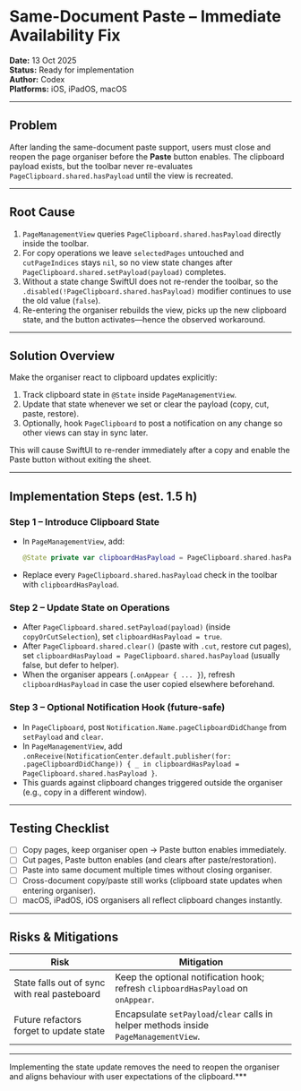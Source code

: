 # Same-Document Paste – Immediate Availability Fix

**Date:** 13 Oct 2025  
**Status:** Ready for implementation  
**Author:** Codex  
**Platforms:** iOS, iPadOS, macOS

---

## Problem
After landing the same-document paste support, users must close and reopen the page organiser before the **Paste** button enables. The clipboard payload exists, but the toolbar never re-evaluates `PageClipboard.shared.hasPayload` until the view is recreated.

---

## Root Cause

1. `PageManagementView` queries `PageClipboard.shared.hasPayload` directly inside the toolbar.  
2. For copy operations we leave `selectedPages` untouched and `cutPageIndices` stays `nil`, so no view state changes after `PageClipboard.shared.setPayload(payload)` completes.  
3. Without a state change SwiftUI does not re-render the toolbar, so the `.disabled(!PageClipboard.shared.hasPayload)` modifier continues to use the old value (`false`).  
4. Re-entering the organiser rebuilds the view, picks up the new clipboard state, and the button activates—hence the observed workaround.

---

## Solution Overview
Make the organiser react to clipboard updates explicitly:

1. Track clipboard state in `@State` inside `PageManagementView`.
2. Update that state whenever we set or clear the payload (copy, cut, paste, restore).
3. Optionally, hook `PageClipboard` to post a notification on any change so other views can stay in sync later.

This will cause SwiftUI to re-render immediately after a copy and enable the Paste button without exiting the sheet.

---

## Implementation Steps (est. 1.5 h)

### Step 1 – Introduce Clipboard State
- In `PageManagementView`, add:
  ```swift
  @State private var clipboardHasPayload = PageClipboard.shared.hasPayload
  ```
- Replace every `PageClipboard.shared.hasPayload` check in the toolbar with `clipboardHasPayload`.

### Step 2 – Update State on Operations
- After `PageClipboard.shared.setPayload(payload)` (inside `copyOrCutSelection`), set `clipboardHasPayload = true`.
- After `PageClipboard.shared.clear()` (paste with `.cut`, restore cut pages), set `clipboardHasPayload = PageClipboard.shared.hasPayload` (usually false, but defer to helper).
- When the organiser appears (`.onAppear { ... }`), refresh `clipboardHasPayload` in case the user copied elsewhere beforehand.

### Step 3 – Optional Notification Hook (future-safe)
- In `PageClipboard`, post `Notification.Name.pageClipboardDidChange` from `setPayload` and `clear`.
- In `PageManagementView`, add `.onReceive(NotificationCenter.default.publisher(for: .pageClipboardDidChange)) { _ in clipboardHasPayload = PageClipboard.shared.hasPayload }`.
- This guards against clipboard changes triggered outside the organiser (e.g., copy in a different window).

---

## Testing Checklist
- [ ] Copy pages, keep organiser open → Paste button enables immediately.
- [ ] Cut pages, Paste button enables (and clears after paste/restoration).
- [ ] Paste into same document multiple times without closing organiser.
- [ ] Cross-document copy/paste still works (clipboard state updates when entering organiser).
- [ ] macOS, iPadOS, iOS organisers all reflect clipboard changes instantly.

---

## Risks & Mitigations
| Risk | Mitigation |
|------|------------|
| State falls out of sync with real pasteboard | Keep the optional notification hook; refresh `clipboardHasPayload` on `onAppear`. |
| Future refactors forget to update state | Encapsulate `setPayload`/`clear` calls in helper methods inside `PageManagementView`. |

---

Implementing the state update removes the need to reopen the organiser and aligns behaviour with user expectations of the clipboard.***
